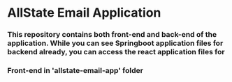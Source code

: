 # AllState Email Application

### This repository contains both front-end and back-end of the application. While you can see Springboot application files for backend already, you can access the react application files for 
### Front-end in 'allstate-email-app' folder
